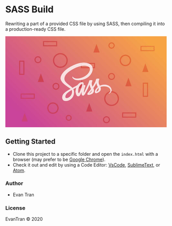 # SASS Build
Rewriting a part of a provided CSS file by using SASS, then compiling it into a production-ready CSS file.

![SASS Banner](images/sass.jpg)

## Getting Started
- Clone this project to a specific folder and open the `index.html` with a browser (may prefer to be [Google Chrome](https://www.google.com/chrome/)).
- Check it out and edit by using a Code Editor: [VsCode](https://code.visualstudio.com/), [SublimeText](https://www.sublimetext.com/), or [Atom](https://atom.io/).

### Author
- Evan Tran

### License

EvanTran :copyright: 2020

